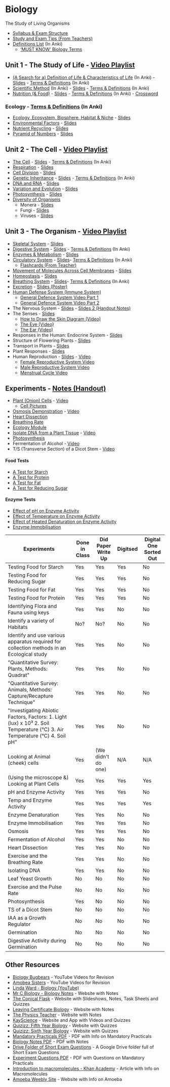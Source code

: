 # Biology

The Study of Living Organisms
- [Syllabus & Exam Structure](syllabus-and-exam-structure.md) <!--No Anki-->
- [Study and Exam Tips (From Teachers)](tips.md) <!--No Anki-->
- [Definitions List](terms-and-definitions/biology-definitions.pdf) (In Anki)
  - [‘MUST KNOW’ Biology Terms](terms-and-definitions/need-to-know-definitions.pdf) <!--No Anki-->

## Unit 1 - The Study of Life - [Video Playlist](https://youtube.com/playlist?list=PLgPhtu6xzA1cwFwOLbYpxJTaJbUdZiC8O)
- [(A Search for a) Definition of Life & Characteristics of Life](unit-1/a-search-for-a-definition-of-life.md) (In Anki) - [Slides](slides/unit-1/characteristics-of-life.pdf) - [Terms & Definitions](terms-and-definitions/unit-1/characteristics-of-life.md) (In Anki)
- [Scientific Method](unit-1/scientific-method.md) (In Anki) - [Slides](slides/unit-1/scientific-method.pdf) - [Terms & Definitions](terms-and-definitions/unit-1/scientific-method.md) (In Anki)
- [Nutrition (& Food)](unit-1/nutrition.md) - [Slides](slides/unit-1/nutrition.pdf) - [Terms & Definitions](terms-and-definitions/unit-1/nutrition.md) (In Anki) - [Crossword](other/nutrition-crossword.pdf)
### Ecology - [Terms & Definitions](terms-and-definitions/unit-1/ecology.md) (In Anki)
- [Ecology, Ecosystem, Biosphere, Habitat & Niche](unit-1/ecology-ecosystem-biosphere-habitiat-and-niche.md) - [Slides](slides/unit-1/ecology-ecosystem-biosphere-habitat-&-niche.pdf)
- [Environmental Factors](unit-1/environmental-factors.md) - [Slides](slides/unit-1/environmental-factors.pdf)
- [Nutrient Recycling](unit-1/nutrient-recycling.md) - [Slides](slides/unit-1/nutrient-recycling.pdf)
- [Pyramid of Numbers](unit-1/pyramid-of-numbers.md) - [Slides](slides/unit-1/pyramid-of-numbers.pdf)

## Unit 2 - The Cell - [Video Playlist](https://youtube.com/playlist?list=PLgPhtu6xzA1dnBCtGOPCN-ak7TARs-wu1)
- [The Cell](unit-2/the-cell.md) - [Slides](slides/unit-2/the-cell.pdf) - [Terms & Definitions](terms-and-definitions/unit-2/the-cell.md) (In Anki)
- [Respiration](unit-2/respiration.md) - [Slides](slides/unit-2/respiration.pdf)
- [Cell Division](unit-2/cell-division.md) - [Slides](slides/unit-2/cell-division.pdf)
- [Genetic Inheritance](unit-2/genetic-inheritance.md) - [Slides](slides/unit-2/genetic-inheritance.pdf) - [Terms & Definitions](terms-and-definitions/unit-2/genetics.md) (In Anki)
- [DNA and RNA](unit-2/dna.md) - [Slides](slides/unit-2/dna.pdf)
- [Variation and Evolution](unit-2/variation.md) - [Slides](slides/unit-2/variation.pdf)
- [Photosynthesis](unit-2/photosynthesis.md) - [Slides](slides/unit-2/photosynthesis.pdf)
- [Diversity of Organisms](unit-2/diversity-of-organisms.md)
  - Monera - [Slides](slides/unit-2/monera.pdf)
  - Fungi - [Slides](slides/unit-2/fungi.pdf)
  - Viruses - [Slides](slides/unit-2/viruses.pdf)

## Unit 3 - The Organism - [Video Playlist](https://youtube.com/playlist?list=PLgPhtu6xzA1f_J5DHWRNb_mcZw_2pYtO8)
- [Skeletal System](unit-3/skeletal-system.md) - [Slides](slides/unit-3/skeletal-system.pdf)
- [Digestive System](unit-3/digestive-system.md) - [Slides](slides/unit-3/digestive-system.pdf) - [Terms & Definitions](terms-and-definitions/unit-3/digestive-system.md) (In Anki)
- [Enzymes & Metabolism](unit-3/enzymes-and-metabolism.md) - [Slides](slides/unit-3/enzymes-and-metabolism.pdf)
- [Circulatory System](unit-3/circulatory-system.md) - [Slides](slides/unit-3/circulatory-system.pdf)- [Terms & Definitions](terms-and-definitions/unit-3/circulatory-system.md) (In Anki)
  - [Flashcards (From Teacher)](unit-3/circulatory-system.md#flashcards-from-teacher)
- [Movement of Molecules Across Cell Membranes](unit-3/movement-of-molecules-across-cell-membranes.md) - [Slides](slides/unit-3/movement-of-molecules-across-cell-membranes.pdf)
- [Homeostasis](unit-3/homeostasis.md) - [Slides](slides/unit-3/homeostasis.pdf)
- [Breathing System](unit-3/breathing-system.md) - [Slides](slides/unit-3/breathing-system.pdf)- [Terms & Definitions](terms-and-definitions/unit-3/breathing-system.md) (In Anki)
- [Excretion](unit-3/excretion.md) - [Slides (Poster)](slides/unit-3/excretion.pdf)
- [Human Defense System (Immune System)](unit-3/human-defense-system.md)
  - [General Defence System Video Part 1](https://www.youtube.com/watch?v=70AmV9O2Kfs)
  - [General Defence System Video Part 2](https://www.youtube.com/watch?v=DULAd1P8TKo)
- The Nervous System - [Slides](https://www.theconicalflask.ie/biology/the-nervous-system) - [Slides 2 (Handout Notes)](unit-3/nervous-system/nervous-system.pdf)
- The Senses - [Slides](slides/unit-3/senses.pdf)
  - [How to Draw the Skin Diagram (Video)](https://www.youtube.com/shorts/A8jR4cq-PPY)
  - [The Eye (Video)](https://www.youtube.com/watch?v=GflMkCZUS6o)
  - [The Ear (Video)](https://www.youtube.com/watch?v=kpjnvZ_3CpQ)
- Responses in the Human: Endocrine System - [Slides](slides/unit-3/endocrine-system.pdf)
- Structure of Flowering Plants - [Slides](slides/unit-3/plant-structure.pdf)
- Transport in Plants - [Slides](slides/unit-3/transport-in-plants.pdf)
- Plant Responses - [Slides](slides/unit-3/plant-responses.pdf)
- Human Reproduction - [Slides](slides/unit-3/human-reproduction.pdf) - [Video](https://youtu.be/fcGDUcGjcyk)
  - [Female Reproductive System Video](https://www.youtube.com/watch?v=l6FiqejPOt8)
  - [Male Reproductive System Video](https://youtu.be/UbaHww04iLo)
  - [Menstrual Cycle Video](https://www.youtube.com/watch?v=lD3kSPCg4Lo)

## Experiments - [Notes (Handout)](experiments/experiments.pdf)
- [Plant (Onion) Cells](experiments/plant-onion-cells.md) - [Video](https://youtu.be/uEnyHL9yBsI)
    - [Cell Pictures](experiments/plant-onion-cells/cell-pictures/cell-pictures.md)
- [Osmosis Demonstration](experiments/osmosis-demonstration.md) - [Video](https://youtu.be/atf1npo1IOA)
- [Heart Dissection](experiments/heart-dissection.md)
- [Breathing Rate](experiments/breathing-rate.md)
- [Ecology Module](experiments/ecology-module.md)
- [Isolate DNA from a Plant Tissue](experiments/isolating-dna.md) - [Video](https://youtu.be/hDV7EhINZww)
- [Photosynthesis](experiments/photosynthesis.md)
- Fermentation of Alcohol - [Video](https://youtu.be/yTnQrh36S58)
- T/S (Transverse Section) of a Dicot Stem - [Video](https://youtu.be/Oy0bTweXHP4)
#### Food Tests
- [A Test for Starch](experiments/food-tests/starch.md)
- [A Test for Protein](experiments/food-tests/protein.md)
- [A Test for Fat](experiments/food-tests/fat.md)
- [A Test for Reducing Sugar](experiments/food-tests/reducing-sugar.md)
#### Enzyme Tests
- [Effect of pH on Enzyme Activity](experiments/enzyme-tests/pH-enzyme.md)
- [Effect of Temperature on Enzyme Activity](experiments/enzyme-tests/temperature-enzyme.md)
- [Effect of Heated Denaturation on Enzyme Activity](experiments/enzyme-tests/enzyme-immobilisation.md)
- [Enzyme Immobilisation](experiments/enzyme-tests/enzyme-immobilisation.md)

| Experiments                                                                               | Done in Class | Did Paper Write Up | Digitsed | Digital One Sorted Out |
|-------------------------------------------------------------------------------------------|---------------|--------------------|----------|-|
| Testing Food for Starch                                                                   | Yes           | Yes                 | Yes     | No |
| Testing Food for Reducing Sugar                                                           | Yes           | Yes                 | Yes     | No |
| Testing Food for Fat                                                                      | Yes           | Yes                 | Yes     | No |
| Testing Food for Protein                                                                  | Yes           | Yes                 | Yes     | No |
| Identifying Flora and Fauna using keys                                                    | Yes           | Yes                 | No      | No |
| Identify a variety of Habitats                                                            | No?           | No?                 | No      | No |
| Identify and use various apparatus required for collection methods in an Ecological study | Yes           | Yes                 | No      | No |
| "Quantitative Survey: Plants, Methods: Quadrat"                                           | Yes           | Yes                 | No      | No |
| "Quantitative Survey: Animals, Methods: Capture/Recapture Technique"                      | Yes           | Yes                 | No      | No |
| "Investigating Abiotic Factors, Factors: 1. Light (lux) x 10³ 2. Soil Temperature (°C) 3. Air Temperature (°C) 4. Soil pH" | Yes | Yes | No | No |
| Looking at Animal (cheek) cells                                                           | Yes           | (We didn't do one)  | N/A     | N/A |
| (Using the microscope &) Looking at Plant Cells                                           | Yes           | Yes                 | Yes     | Yes |
| pH and Enzyme Activity                                                                    | Yes           | Yes                 | Yes     | No |
| Temp and Enzyme Activity                                                                  | Yes           | Yes                 | Yes     | Yes |
| Enzyme Denaturation                                                                       | Yes           | Yes                 | No      | No |
| Enzyme Immobilisation                                                                     | Yes           | Yes                 | Yes     | No |
| Osmosis                                                                                   | Yes           | Yes                 | Yes     | No |
| Fermentation of Alcohol                                                                   | Yes           | Yes                 | No      | No | 
| Heart Dissection                                                                          | Yes           | Yes                 | No      | No |
| Exercise and the Breathing Rate                                                           | Yes           | Yes                 | No      | No |
| Isolating DNA                                                                             | Yes           | Yes                 | No      | No |
| Leaf Yeast Growth                                                                         | No            | No                  | No      | No |
| Exercise and the Pulse Rate                                                               | No            | No                  | No      | No |
| Photosynthesis                                                                            | Yes           | No                  | No      | No |
| TS of a Dicot Stem                                                                        | No            | No                  | No      | No |
| IAA as a Growth Regulator                                                                 | No            | No                  | No      | No |
| Germination                                                                               | No            | No                  | No      | No |
| Digestive Activity during Germination                                                     | No            | No                  | No      | No |

<!--
# Info on Piece of paper in folder, that I don't know what it is from

4 Steps:

1. Isolation of DNA
2. Cutting of DNA with DNA digest systems
3. Separation of fragments on basis of size
4. Comparison of resulting profiles

To make things easier, DNA provided has been already cut
-->

## Other Resources
- [Biology Bugbears](https://www.youtube.com/channel/UCGuBY43N719wlQ0e17nbKRQ) - YouTube Videos for Revision
- [Amobea Sisters](https://www.youtube.com/c/AmoebaSisters) - YouTube Videos for Revision
- [Linda Ward - Biology (YouTube)](https://www.youtube.com/@lindaward-biology8457/videos)
- [Mr C Biology - Biology Notes](https://www.mrcbiology.com/) - Website with Notes
- [The Conical Flask](https://www.theconicalflask.ie/biology/) - Website with Slideshows, Notes, Task Sheets and Quizzes
- [Leaving Certificate Biology](http://leavingbio.net/) - Website with Notes
- [The Physics Teacher](http://www.thephysicsteacher.ie/leavingcertbiologyhome.html) - Website with Notes
- [KayScience](https://www.kayscience.com/) - Website and App with Videos and Quizzes
- [Quizizz: Fifth Year Biology](https://quizizz.com/collection/5e78a0adb76b3d001b933f57) - Website with Quizzes
- [Quizizz: Sixth Year Biology](https://quizizz.com/collection/5e78cd35d09a7e001b6d411f) - Website with Quizzes
- [Mandatory Practicals PDF](https://drive.google.com/file/d/1-kZJGofIF_fgtbLLgysl2bXfHJsUGoIR/view) - PDF with Info on Mandatory Practicals
- [Biology Notes PDF](https://drive.google.com/file/d/1vCKGg53VXN_6mu1CWFtk6oz-Kx5f7wJG/view) - PDF with Notes
- [Drive Folder of Short Exam Questions](https://drive.google.com/drive/folders/1T-OjSWuZksZHZ6GoPKHa7YyjJHPH-NFG) - A Google Drive folder full of Short Exam Questions
- [Experiment Questions PDF](https://drive.google.com/file/d/1y_wheYdWDrZucSNYjsZfFJx0adBDgxXF/view) - PDF with Questions on Mandatory Practicals
- [Introduction to macromolecules - Khan Academy](https://www.khanacademy.org/science/biology/macromolecules/introduction-to-macromolecues/a/introduction-to-macromolecules) - Article with Info on Macromolecules
- [Amoeba Weebly Site](http://questjoey.weebly.com/index.html) - Website with Info on Amoeba

